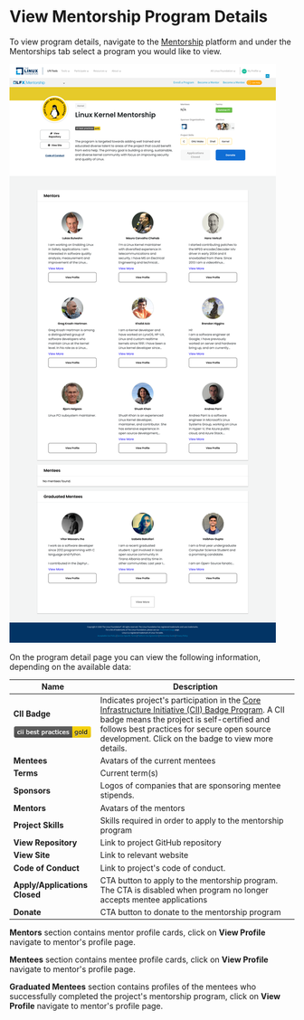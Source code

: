 # View Mentorship Program Details

To view program details, navigate to the [Mentorship](https://people.communitybridge.org/profile) platform and under the Mentorships tab select a program you would like to view.&#x20;

![](<../../.gitbook/assets/Program Details.png>)

On the program detail page you can view the following information, depending on the available data:

| **Name**                                                                                                              | Description                                                                                                                                                                                                                                                                                                        |
| --------------------------------------------------------------------------------------------------------------------- | ------------------------------------------------------------------------------------------------------------------------------------------------------------------------------------------------------------------------------------------------------------------------------------------------------------------ |
| <p><strong>CII Badge</strong> </p><p><img src="../../.gitbook/assets/7418513 (1) (2) (2) (2) (2) (1).png" alt=""></p> | Indicates project's participation in the [Core Infrastructure Initiative (CII) Badge Program](https://www.coreinfrastructure.org/programs/badge-program/). A CII badge means the project is self-certified and follows best practices for secure open source development. Click on the badge to view more details. |
| **Mentees**                                                                                                           | Avatars of the current mentees                                                                                                                                                                                                                                                                                     |
| **Terms**                                                                                                             | Current term(s)                                                                                                                                                                                                                                                                                                    |
| **Sponsors**                                                                                                          | Logos of companies that are sponsoring mentee stipends.                                                                                                                                                                                                                                                            |
| **Mentors**                                                                                                           | Avatars of the mentors                                                                                                                                                                                                                                                                                             |
| **Project Skills**                                                                                                    | Skills required in order to apply to the mentorship program                                                                                                                                                                                                                                                        |
| **View Repository**                                                                                                   | Link to project GitHub repository                                                                                                                                                                                                                                                                                  |
| **View Site**                                                                                                         | Link to relevant website                                                                                                                                                                                                                                                                                           |
| **Code of Conduct**                                                                                                   | Link to project's code of conduct.                                                                                                                                                                                                                                                                                 |
| **Apply/Applications Closed**                                                                                         | CTA button to apply to the mentorship program. The CTA is disabled when program no longer accepts mentee applications                                                                                                                                                                                              |
| **Donate**                                                                                                            | CTA button to donate to the mentorship program                                                                                                                                                                                                                                                                     |

**Mentors** section contains mentor profile cards, click on **View Profile** navigate to mentor's profile page.

**Mentees** section contains mentee profile cards, click on **View Profile** navigate to mentor's profile page.

**Graduated Mentees** section contains profiles of the mentees who successfully completed the project's mentorship program, click on **View Profile** navigate to mentor's profile page.
